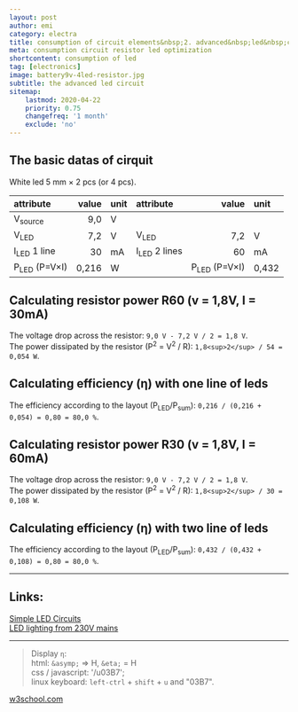 ```yaml
---
layout: post
author: emi
category: electra
title: consumption of circuit elements&nbsp;2. advanced&nbsp;led&nbsp;circuit
meta: consumption circuit resistor led optimization
shortcontent: consumption of led
tag: [electronics]
image: battery9v-4led-resistor.jpg
subtitle: the advanced led circuit
sitemap:
    lastmod: 2020-04-22
    priority: 0.75
    changefreq: '1 month'
    exclude: 'no'
---
```

## The basic datas of cirquit

White led 5 mm × 2 pcs (or 4 pcs).

|attribute              | value | unit |attribute              | value | unit |
|:---                   | ---:  | :--- |:---                   | ---:  | :--- |
|V<sub>source</sub>     |9,0| V|||||
|V<sub>LED</sub>        |7,2| V|V<sub>LED</sub>        |7,2| V|
|I<sub>LED</sub> 1 line |30|mA|I<sub>LED</sub> 2 lines |60|mA|
|P<sub>LED</sub> (P=V×I)|0,216|W||P<sub>LED</sub> (P=V×I)|0,432|W|

## Calculating resistor power R60 (v = 1,8V, I = 30mA)

The voltage drop across the resistor: `9,0 V - 7,2 V / 2 = 1,8 V`.  
The power dissipated by the resistor (P<sup>2</sup> = V<sup>2</sup> / R): `1,8<sup>2</sup> / 54 = 0,054 W`.  

## Calculating efficiency (η) with one line of leds

The efficiency according to the layout (P<sub>LED</sub>/P<sub>sum</sub>): `0,216 / (0,216 + 0,054) = 0,80 = 80,0 %`.  

## Calculating resistor power R30 (v = 1,8V, I = 60mA)

The voltage drop across the resistor: `9,0 V - 7,2 V / 2 = 1,8 V`.  
The power dissipated by the resistor (P<sup>2</sup> = V<sup>2</sup> / R): `1,8<sup>2</sup> / 30 = 0,108 W`.  

## Calculating efficiency (η) with two line of leds

The efficiency according to the layout (P<sub>LED</sub>/P<sub>sum</sub>): `0,432 / (0,432 + 0,108) = 0,80 = 80,0 %`.  

---
## Links:

[Simple LED Circuits](https://www.electronicshub.org/simple-led-circuits/)  
[LED lighting from 230V mains](http://skory.gylcomp.hu/kapcs/led230.html)  

---
>Display `η`:  
html: `&asymp;` => &Eta;, `&eta;` = &Eta;  
css / javascript: '/u03B7';  
linux keyboard: `left-ctrl` + `shift` + `u` and "03B7".  

[w3school.com](https://www.w3schools.com/charsets/ref_utf_greek.asp)


